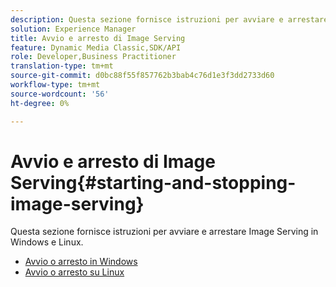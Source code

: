 ```yaml
---
description: Questa sezione fornisce istruzioni per avviare e arrestare Image Serving in Windows e Linux.
solution: Experience Manager
title: Avvio e arresto di Image Serving
feature: Dynamic Media Classic,SDK/API
role: Developer,Business Practitioner
translation-type: tm+mt
source-git-commit: d0bc88f55f857762b3bab4c76d1e3f3dd2733d60
workflow-type: tm+mt
source-wordcount: '56'
ht-degree: 0%

---
```



# Avvio e arresto di Image Serving{#starting-and-stopping-image-serving}

Questa sezione fornisce istruzioni per avviare e arrestare Image Serving in Windows e Linux.

* [Avvio o arresto in Windows](t-startstop-windows.md)
* [Avvio o arresto su Linux](t-startstop-linux.md)
